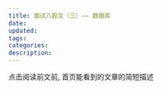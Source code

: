 ```yaml
---
title: 面试八股文（三）—— 数据库
date:
updated:
tags:
categories:
description:
---
```


点击阅读前文前, 首页能看到的文章的简短描述
    
<!-- more -->
